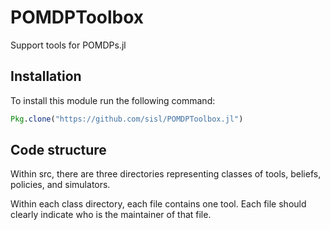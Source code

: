 # POMDPToolbox

Support tools for POMDPs.jl

## Installation

To install this module run the following command:

```julia
Pkg.clone("https://github.com/sisl/POMDPToolbox.jl")
```

## Code structure

Within src, there are three directories representing classes of tools, beliefs, policies, and simulators.

Within each class directory, each file contains one tool. Each file should clearly indicate who is the maintainer of that file.
